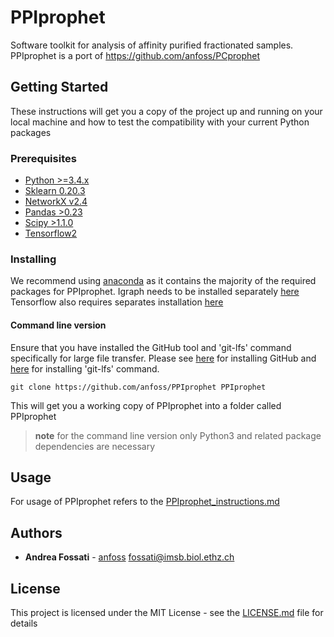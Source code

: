 # PPIprophet

Software toolkit for analysis of affinity purified fractionated samples.
PPIprophet is a port of https://github.com/anfoss/PCprophet


## Getting Started

These instructions will get you a copy of the project up and running on your local machine and how to test the compatibility with your current Python packages
### Prerequisites

* [Python >=3.4.x](https://www.python.org)
* [Sklearn 0.20.3](https://pypi.org/project/sklearn/)
* [NetworkX v2.4](https://networkx.github.io)
* [Pandas >0.23](https://pandas.pydata.org)
* [Scipy >1.1.0](https://www.scipy.org)
* [Tensorflow2](https://www.tensorflow.org/install/)

### Installing

We recommend using [anaconda](https://www.anaconda.com) as it contains the majority of the required packages for PPIprophet.
Igraph needs to be installed separately [here](https://igraph.org/python/)
Tensorflow also requires separates installation [here](https://www.tensorflow.org)

#### Command line version

Ensure that you have installed the GitHub tool and 'git-lfs' command specifically for large file transfer. Please see [here](https://gist.github.com/derhuerst/1b15ff4652a867391f03) for installing GitHub and [here](https://help.github.com/en/github/managing-large-files/installing-git-large-file-storage) for installing 'git-lfs' command.

```
git clone https://github.com/anfoss/PPIprophet PPIprophet
```

This will get you a working copy of PPIprophet into a folder called PPIprophet

> **note** for the command line version only Python3 and related package dependencies are necessary

## Usage

For usage of PPIprophet refers to the [PPIprophet_instructions.md](https://github.com/anfoss/PCprophet/blob/master/PCprophet_instructions.md)

## Authors

* **Andrea Fossati**  - [anfoss](https://github.com/anfoss) fossati@imsb.biol.ethz.ch

## License

This project is licensed under the MIT License - see the [LICENSE.md](LICENSE.md) file for details
